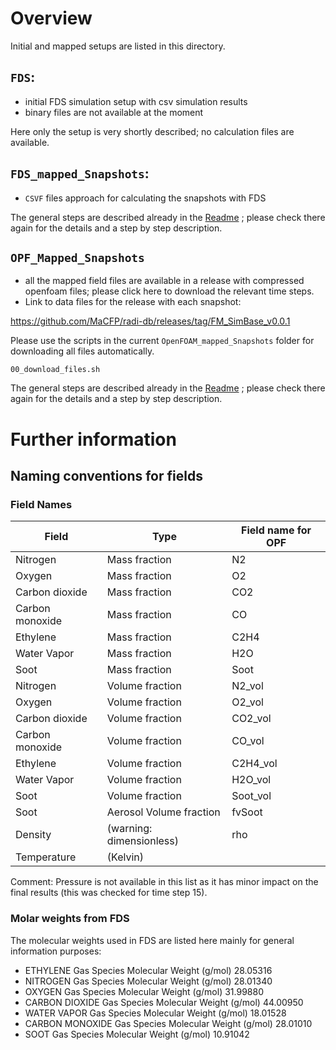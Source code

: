 # Overview
Initial and mapped setups are listed in this directory.


## `FDS`: 
- initial FDS simulation setup with csv simulation results
- binary files are not available at the moment

Here only the setup is very shortly described; no calculation files are available.


## `FDS_mapped_Snapshots`:
- `CSVF` files approach for calculating the snapshots with FDS

The general steps are described already in the [Readme](/FM_Burner/README.md) ; please check there again for the details and a step by step description.


## `OPF_Mapped_Snapshots`
  - all the mapped field files are available in a release with compressed openfoam files; please click here to download the relevant time steps.
  - Link to data files for the release with each snapshot:
  
  https://github.com/MaCFP/radi-db/releases/tag/FM_SimBase_v0.0.1

Please use the scripts in the current `OpenFOAM_mapped_Snapshots` folder for downloading all files automatically.

```00_download_files.sh```

The general steps are described already in the [Readme](/FM_Burner/README.md) ; please check there again for the details and a step by step description.




# Further information
## Naming conventions for fields

### Field Names

| Field           | Type                     | Field name for OPF |
|-----------------|--------------------------|--------------------|
| Nitrogen        | Mass fraction            | N2                 |
| Oxygen          | Mass fraction            | O2                 |
| Carbon dioxide  | Mass fraction            | CO2                |
| Carbon monoxide | Mass fraction            | CO                 |
| Ethylene        | Mass fraction            | C2H4               |
| Water Vapor     | Mass fraction            | H2O                |
| Soot            | Mass fraction            | Soot               |
| Nitrogen        | Volume fraction          | N2_vol             |
| Oxygen          | Volume fraction          | O2_vol             |
| Carbon dioxide  | Volume fraction          | CO2_vol            |
| Carbon monoxide | Volume fraction          | CO_vol             |
| Ethylene        | Volume fraction          | C2H4_vol           |
| Water Vapor     | Volume fraction          | H2O_vol            |
| Soot            | Volume fraction          | Soot_vol           |
| Soot            | Aerosol Volume fraction  | fvSoot             |
| Density         | (warning: dimensionless) | rho                |
| Temperature     | (Kelvin)                 |                    |

Comment: Pressure is not available in this list as it has minor impact
on the final results (this was checked for time step 15).

### Molar weights from FDS

The molecular weights used in FDS are listed here mainly for general information purposes:
- ETHYLENE Gas Species Molecular Weight (g/mol) 28.05316
- NITROGEN Gas Species Molecular Weight (g/mol) 28.01340
- OXYGEN Gas Species Molecular Weight (g/mol) 31.99880
- CARBON DIOXIDE Gas Species Molecular Weight (g/mol) 44.00950
- WATER VAPOR Gas Species Molecular Weight (g/mol) 18.01528
- CARBON MONOXIDE Gas Species Molecular Weight (g/mol) 28.01010
- SOOT Gas Species Molecular Weight (g/mol) 10.91042
